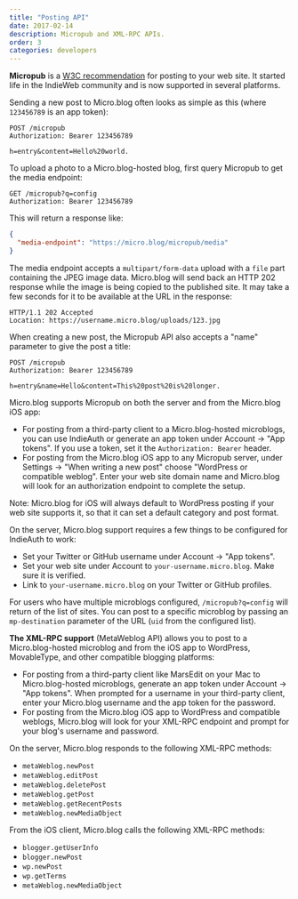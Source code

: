```yaml
---
title: "Posting API"
date: 2017-02-14
description: Micropub and XML-RPC APIs.
order: 3
categories: developers
---
```

**Micropub** is a [W3C recommendation](https://www.w3.org/TR/micropub/) for posting to your web site. It started life in the IndieWeb community and is now supported in several platforms.

Sending a new post to Micro.blog often looks as simple as this (where `123456789` is an app token):

```
POST /micropub
Authorization: Bearer 123456789

h=entry&content=Hello%20world.
```

To upload a photo to a Micro.blog-hosted blog, first query Micropub to get the media endpoint:

```http
GET /micropub?q=config
Authorization: Bearer 123456789
```

This will return a response like:

```json
{
  "media-endpoint": "https://micro.blog/micropub/media"
}
```

The media endpoint accepts a `multipart/form-data` upload with a `file` part containing the JPEG image data. Micro.blog will send back an HTTP 202 response while the image is being copied to the published site. It may take a few seconds for it to be available at the URL in the response:

```http
HTTP/1.1 202 Accepted
Location: https://username.micro.blog/uploads/123.jpg
```

When creating a new post, the Micropub API also accepts a "name" parameter to give the post a title:

```http
POST /micropub
Authorization: Bearer 123456789

h=entry&name=Hello&content=This%20post%20is%20longer.
```

Micro.blog supports Micropub on both the server and from the Micro.blog iOS app:

* For posting from a third-party client to a Micro.blog-hosted microblogs, you can use IndieAuth or generate an app token under Account → "App tokens". If you use a token, set it the `Authorization: Bearer` header.
* For posting from the Micro.blog iOS app to any Micropub server, under Settings → "When writing a new post" choose "WordPress or compatible weblog". Enter your web site domain name and Micro.blog will look for an authorization endpoint to complete the setup.

Note: Micro.blog for iOS will always default to WordPress posting if your web site supports it, so that it can set a default category and post format.

On the server, Micro.blog support requires a few things to be configured for IndieAuth to work:

* Set your Twitter or GitHub username under Account → "App tokens".
* Set your web site under Account to `your-username.micro.blog`. Make sure it is verified.
* Link to `your-username.micro.blog` on your Twitter or GitHub profiles.

For users who have multiple microblogs configured, `/micropub?q=config` will return of the list of sites. You can post to a specific microblog by passing an `mp-destination` parameter of the URL (`uid` from the configured list).

**The XML-RPC support** (MetaWeblog API) allows you to post to a Micro.blog-hosted microblog and from the iOS app to WordPress, MovableType, and other compatible blogging platforms:

* For posting from a third-party client like MarsEdit on your Mac to Micro.blog-hosted microblogs, generate an app token under Account → "App tokens". When prompted for a username in your third-party client, enter your Micro.blog username and the app token for the password.
* For posting from the Micro.blog iOS app to WordPress and compatible weblogs, Micro.blog will look for your XML-RPC endpoint and prompt for your blog's username and password.

On the server, Micro.blog responds to the following XML-RPC methods:

* `metaWeblog.newPost`
* `metaWeblog.editPost`
* `metaWeblog.deletePost`
* `metaWeblog.getPost`
* `metaWeblog.getRecentPosts`
* `metaWeblog.newMediaObject`

From the iOS client, Micro.blog calls the following XML-RPC methods:

* `blogger.getUserInfo`
* `blogger.newPost`
* `wp.newPost`
* `wp.getTerms`
* `metaWeblog.newMediaObject`
